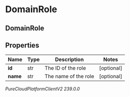 # DomainRole

## DomainRole

## Properties

|Name | Type | Description | Notes|
|------------ | ------------- | ------------- | -------------|
| **id** | str | The ID of the role | [optional] |
| **name** | str | The name of the role | [optional] |



_PureCloudPlatformClientV2 239.0.0_
